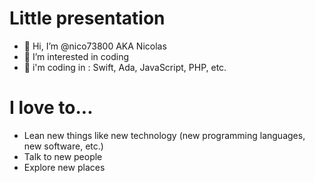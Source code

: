 # Little presentation
- 👋 Hi, I’m @nico73800 AKA Nicolas
- 👀 I’m interested in coding 
- 🌱 i'm coding in : Swift, Ada, JavaScript, PHP, etc.

# I love to...
- Lean new things like new technology (new programming languages, new software, etc.)
- Talk to new people
- Explore new places 

<!---
nico73800/nico73800 is a ✨ special ✨ repository because its `README.md` (this file) appears on your GitHub profile.
You can click the Preview link to take a look at your changes.
--->
